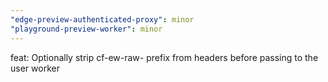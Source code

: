 ```yaml
---
"edge-preview-authenticated-proxy": minor
"playground-preview-worker": minor
---
```


feat: Optionally strip cf-ew-raw- prefix from headers before passing to the user worker
